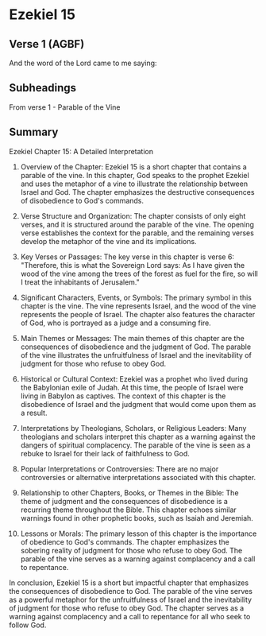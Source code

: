 # Ezekiel 15

## Verse 1 (AGBF)

And the word of the Lord came to me saying:

## Subheadings

From verse 1 - Parable of the Vine

## Summary

Ezekiel Chapter 15: A Detailed Interpretation

1. Overview of the Chapter:
Ezekiel 15 is a short chapter that contains a parable of the vine. In this chapter, God speaks to the prophet Ezekiel and uses the metaphor of a vine to illustrate the relationship between Israel and God. The chapter emphasizes the destructive consequences of disobedience to God's commands.

2. Verse Structure and Organization:
The chapter consists of only eight verses, and it is structured around the parable of the vine. The opening verse establishes the context for the parable, and the remaining verses develop the metaphor of the vine and its implications.

3. Key Verses or Passages:
The key verse in this chapter is verse 6: "Therefore, this is what the Sovereign Lord says: As I have given the wood of the vine among the trees of the forest as fuel for the fire, so will I treat the inhabitants of Jerusalem."

4. Significant Characters, Events, or Symbols:
The primary symbol in this chapter is the vine. The vine represents Israel, and the wood of the vine represents the people of Israel. The chapter also features the character of God, who is portrayed as a judge and a consuming fire.

5. Main Themes or Messages:
The main themes of this chapter are the consequences of disobedience and the judgment of God. The parable of the vine illustrates the unfruitfulness of Israel and the inevitability of judgment for those who refuse to obey God.

6. Historical or Cultural Context:
Ezekiel was a prophet who lived during the Babylonian exile of Judah. At this time, the people of Israel were living in Babylon as captives. The context of this chapter is the disobedience of Israel and the judgment that would come upon them as a result.

7. Interpretations by Theologians, Scholars, or Religious Leaders:
Many theologians and scholars interpret this chapter as a warning against the dangers of spiritual complacency. The parable of the vine is seen as a rebuke to Israel for their lack of faithfulness to God.

8. Popular Interpretations or Controversies:
There are no major controversies or alternative interpretations associated with this chapter.

9. Relationship to other Chapters, Books, or Themes in the Bible:
The theme of judgment and the consequences of disobedience is a recurring theme throughout the Bible. This chapter echoes similar warnings found in other prophetic books, such as Isaiah and Jeremiah.

10. Lessons or Morals:
The primary lesson of this chapter is the importance of obedience to God's commands. The chapter emphasizes the sobering reality of judgment for those who refuse to obey God. The parable of the vine serves as a warning against complacency and a call to repentance.

In conclusion, Ezekiel 15 is a short but impactful chapter that emphasizes the consequences of disobedience to God. The parable of the vine serves as a powerful metaphor for the unfruitfulness of Israel and the inevitability of judgment for those who refuse to obey God. The chapter serves as a warning against complacency and a call to repentance for all who seek to follow God.
